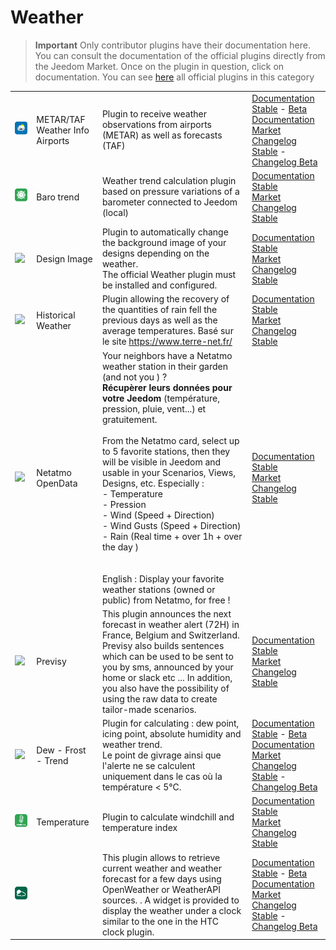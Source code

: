 
# Weather


>**Important**
>Only contributor plugins have their documentation here. You can consult the documentation of the official plugins directly from the Jeedom Market. Once on the plugin in question, click on documentation.
>You can see [here](https://market.jeedom.com/index.php?v=d&p=market&type=plugin&categorie=weather) all official plugins in this category


| | | | |
|--- | --- | --- | ---|
|<img src="Metar_infos/Metar_infos_icon.png" class="pluginLogo" width="100" />|METAR/TAF Weather Info Airports|Plugin to receive weather observations from airports (METAR) as well as forecasts (TAF)|[Documentation Stable](https://jealg.github.io/documentation/plugin-metar_infos/en_US/) - [Beta Documentation](https://jealg.github.io/documentation/plugin-metar_infos/en_US/)<br/>[Market](https://market.jeedom.com/index.php?v=d&p=market_display&id=2342)<br/>[Changelog Stable](https://jealg.github.io/documentation/plugin-metar_infos/en_US/changelog) - [Changelog Beta](https://jealg.github.io/documentation/plugin-metar_infos/en_US/beta_changelog)|
|<img src="baro/baro_icon.png" class="pluginLogo" width="100" />|Baro trend|Weather trend calculation plugin based on pressure variations of a barometer connected to Jeedom (local)|[Documentation Stable](https://odolc.github.io/Baro/en_US/)<br/>[Market](https://market.jeedom.com/index.php?v=d&p=market_display&id=2405)<br/>[Changelog Stable](https://odolc.github.io/Baro/en_US/changelog)|
|<img src="designImgSwitch/designImgSwitch_icon.png" class="pluginLogo" width="100" />|Design Image|Plugin to automatically change the background image of your designs depending on the weather.<br/>The official Weather plugin must be installed and configured.|[Documentation Stable](https://mips2648.github.io/jeedom-plugins-docs/designImgSwitch/en_US/)<br/>[Market](https://market.jeedom.com/index.php?v=d&p=market_display&id=3819)<br/>[Changelog Stable](https://mips2648.github.io/jeedom-plugins-docs/designImgSwitch/en_US/changelog)|
|<img src="historiqueMeteo/historiqueMeteo_icon.png" class="pluginLogo" width="100" />|Historical Weather|Plugin allowing the recovery of the quantities of rain fell the previous days as well as the average temperatures. Basé sur le site https://www.terre-net.fr/|[Documentation Stable](https://github.com/jeedomBox/plugin_historiqueMeteo/tree/master/docs/en_US/index.md)<br/>[Market](https://market.jeedom.com/index.php?v=d&p=market_display&id=4358)<br/>[Changelog Stable](https://github.com/jeedomBox/plugin_historiqueMeteo/tree/master/docs/en_US/changelog.md)|
|<img src="netatmoPublicData/netatmoPublicData_icon.png" class="pluginLogo" width="100" />|Netatmo OpenData|Your neighbors have a Netatmo weather station in their garden (and not you ) ? <br><strong>Récupèrer leurs données pour votre Jeedom</strong> (température, pression, pluie, vent...) et gratuitement. <br><br>From the Netatmo card, select up to 5 favorite stations, then they will be visible in Jeedom and usable in your Scenarios, Views, Designs, etc.  Especially :<br>- Temperature<br>- Pression<br>- Wind (Speed + Direction)<br>- Wind Gusts (Speed + Direction)<br>- Rain (Real time + over 1h + over the day )<br><br><br>English : Display your favorite weather stations (owned or public) from Netatmo, for free !|[Documentation Stable](https://jim005.github.io/jeedom-netatmoPublicData/en_US/)<br/>[Market](https://market.jeedom.com/index.php?v=d&p=market_display&id=4008)<br/>[Changelog Stable](https://jim005.github.io/jeedom-netatmoPublicData/en_US/changelog)|
|<img src="previsy/previsy_icon.png" class="pluginLogo" width="100" />|Previsy|This plugin announces the next forecast in weather alert (72H) in France, Belgium and Switzerland. Previsy also builds sentences which can be used to be sent to you by sms, announced by your home or slack etc ... In addition, you also have the possibility of using the raw data to create tailor-made scenarios.|[Documentation Stable](https://ynats.github.io/jeedom-plugin-previsy/en_US/)<br/>[Market](https://market.jeedom.com/index.php?v=d&p=market_display&id=4016)<br/>[Changelog Stable](https://ynats.github.io/jeedom-plugin-previsy/en_US/changelog)|
|<img src="rosee/rosee_icon.png" class="pluginLogo" width="100" />|Dew - Frost - Trend|Plugin for calculating : dew point, icing point, absolute humidity and weather trend. <BR/>Le point de givrage ainsi que l'alerte ne se calculent uniquement dans le cas où la température < 5°C. <BR />|[Documentation Stable](https://jealg.github.io/documentation/plugin-rosee/en_US/) - [Beta Documentation](https://jealg.github.io/documentation/plugin-rosee/en_US/)<br/>[Market](https://market.jeedom.com/index.php?v=d&p=market_display&id=1653)<br/>[Changelog Stable](https://jealg.github.io/documentation/plugin-rosee/en_US/changelog) - [Changelog Beta](https://jealg.github.io/documentation/plugin-rosee/en_US/beta_changelog)|
|<img src="temperature/temperature_icon.png" class="pluginLogo" width="100" />|Temperature|Plugin to calculate windchill and temperature index|[Documentation Stable](https://odolc.github.io/Temperature/en_US/)<br/>[Market](https://market.jeedom.com/index.php?v=d&p=market_display&id=2778)<br/>[Changelog Stable](https://odolc.github.io/Temperature/en_US/changelog)|
|<img src="weatherForecast/weatherForecast_icon.png" class="pluginLogo" width="100" />||This plugin allows to retrieve current weather and weather forecast for a few days using OpenWeather or WeatherAPI sources. . A widget is provided to display the weather under a clock similar to the one in the HTC clock plugin.|[Documentation Stable](https://jpty.github.io/jeedom/plugins/weatherForecast/) - [Beta Documentation](https://jpty.github.io/jeedom/plugins/weatherForecast/)<br/>[Market](https://market.jeedom.com/index.php?v=d&p=market_display&id=4549)<br/>[Changelog Stable](https://jpty.github.io/jeedom/plugins/weatherForecast/en_US/changelog.html) - [Changelog Beta](https://jpty.github.io/jeedom/plugins/weatherForecast/en_US/changelog.html)|
